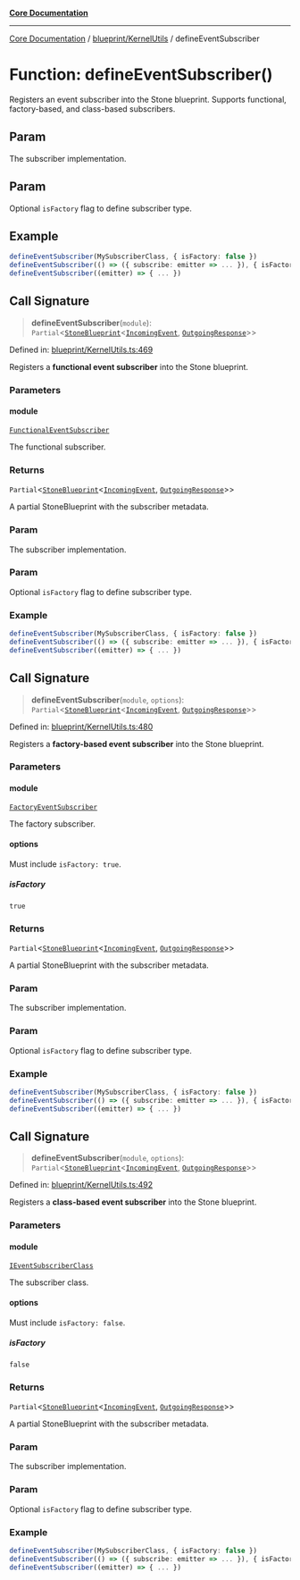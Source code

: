 [**Core Documentation**](../../../README.md)

***

[Core Documentation](../../../README.md) / [blueprint/KernelUtils](../README.md) / defineEventSubscriber

# Function: defineEventSubscriber()

Registers an event subscriber into the Stone blueprint.
Supports functional, factory-based, and class-based subscribers.

## Param

The subscriber implementation.

## Param

Optional `isFactory` flag to define subscriber type.

## Example

```ts
defineEventSubscriber(MySubscriberClass, { isFactory: false })
defineEventSubscriber(() => ({ subscribe: emitter => ... }), { isFactory: true })
defineEventSubscriber((emitter) => { ... })
```

## Call Signature

> **defineEventSubscriber**(`module`): `Partial`\<[`StoneBlueprint`](../../../options/StoneBlueprint/interfaces/StoneBlueprint.md)\<[`IncomingEvent`](../../../events/IncomingEvent/classes/IncomingEvent.md), [`OutgoingResponse`](../../../events/OutgoingResponse/classes/OutgoingResponse.md)\>\>

Defined in: [blueprint/KernelUtils.ts:469](https://github.com/stonemjs/core/blob/b1f29857c7f1e529739f22d486494bed3b22d2c6/src/blueprint/KernelUtils.ts#L469)

Registers a **functional event subscriber** into the Stone blueprint.

### Parameters

#### module

[`FunctionalEventSubscriber`](../../../declarations/type-aliases/FunctionalEventSubscriber.md)

The functional subscriber.

### Returns

`Partial`\<[`StoneBlueprint`](../../../options/StoneBlueprint/interfaces/StoneBlueprint.md)\<[`IncomingEvent`](../../../events/IncomingEvent/classes/IncomingEvent.md), [`OutgoingResponse`](../../../events/OutgoingResponse/classes/OutgoingResponse.md)\>\>

A partial StoneBlueprint with the subscriber metadata.

### Param

The subscriber implementation.

### Param

Optional `isFactory` flag to define subscriber type.

### Example

```ts
defineEventSubscriber(MySubscriberClass, { isFactory: false })
defineEventSubscriber(() => ({ subscribe: emitter => ... }), { isFactory: true })
defineEventSubscriber((emitter) => { ... })
```

## Call Signature

> **defineEventSubscriber**(`module`, `options`): `Partial`\<[`StoneBlueprint`](../../../options/StoneBlueprint/interfaces/StoneBlueprint.md)\<[`IncomingEvent`](../../../events/IncomingEvent/classes/IncomingEvent.md), [`OutgoingResponse`](../../../events/OutgoingResponse/classes/OutgoingResponse.md)\>\>

Defined in: [blueprint/KernelUtils.ts:480](https://github.com/stonemjs/core/blob/b1f29857c7f1e529739f22d486494bed3b22d2c6/src/blueprint/KernelUtils.ts#L480)

Registers a **factory-based event subscriber** into the Stone blueprint.

### Parameters

#### module

[`FactoryEventSubscriber`](../../../declarations/type-aliases/FactoryEventSubscriber.md)

The factory subscriber.

#### options

Must include `isFactory: true`.

##### isFactory

`true`

### Returns

`Partial`\<[`StoneBlueprint`](../../../options/StoneBlueprint/interfaces/StoneBlueprint.md)\<[`IncomingEvent`](../../../events/IncomingEvent/classes/IncomingEvent.md), [`OutgoingResponse`](../../../events/OutgoingResponse/classes/OutgoingResponse.md)\>\>

A partial StoneBlueprint with the subscriber metadata.

### Param

The subscriber implementation.

### Param

Optional `isFactory` flag to define subscriber type.

### Example

```ts
defineEventSubscriber(MySubscriberClass, { isFactory: false })
defineEventSubscriber(() => ({ subscribe: emitter => ... }), { isFactory: true })
defineEventSubscriber((emitter) => { ... })
```

## Call Signature

> **defineEventSubscriber**(`module`, `options`): `Partial`\<[`StoneBlueprint`](../../../options/StoneBlueprint/interfaces/StoneBlueprint.md)\<[`IncomingEvent`](../../../events/IncomingEvent/classes/IncomingEvent.md), [`OutgoingResponse`](../../../events/OutgoingResponse/classes/OutgoingResponse.md)\>\>

Defined in: [blueprint/KernelUtils.ts:492](https://github.com/stonemjs/core/blob/b1f29857c7f1e529739f22d486494bed3b22d2c6/src/blueprint/KernelUtils.ts#L492)

Registers a **class-based event subscriber** into the Stone blueprint.

### Parameters

#### module

[`IEventSubscriberClass`](../../../declarations/type-aliases/IEventSubscriberClass.md)

The subscriber class.

#### options

Must include `isFactory: false`.

##### isFactory

`false`

### Returns

`Partial`\<[`StoneBlueprint`](../../../options/StoneBlueprint/interfaces/StoneBlueprint.md)\<[`IncomingEvent`](../../../events/IncomingEvent/classes/IncomingEvent.md), [`OutgoingResponse`](../../../events/OutgoingResponse/classes/OutgoingResponse.md)\>\>

A partial StoneBlueprint with the subscriber metadata.

### Param

The subscriber implementation.

### Param

Optional `isFactory` flag to define subscriber type.

### Example

```ts
defineEventSubscriber(MySubscriberClass, { isFactory: false })
defineEventSubscriber(() => ({ subscribe: emitter => ... }), { isFactory: true })
defineEventSubscriber((emitter) => { ... })
```
